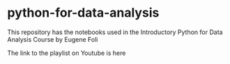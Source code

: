 # python-for-data-analysis

This repository has the notebooks used in the Introductory Python for Data Analysis Course by Eugene Foli

The link to the playlist on Youtube is here
